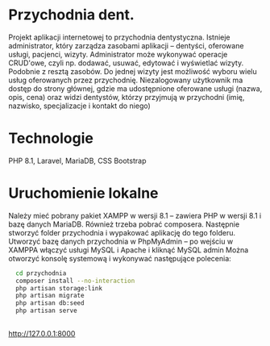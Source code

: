 #  Przychodnia dent.

Projekt aplikacji internetowej to przychodnia dentystyczna. Istnieje administrator, który zarządza
zasobami aplikacji – dentyści, oferowane usługi, pacjenci, wizyty. Administrator może wykonywać
operacje CRUD'owe, czyli np. dodawać, usuwać, edytować i wyświetlać wizyty. Podobnie z resztą
zasobów. Do jednej wizyty jest możliwość wyboru
wielu usług oferowanych przez przychodnię. Niezalogowany użytkownik ma dostęp do strony
głównej, gdzie ma udostępnione oferowane usługi (nazwa, opis, cena) oraz widzi dentystów,
którzy przyjmują w przychodni (imię, nazwisko, specjalizacje i kontakt do niego)

# Technologie

PHP 8.1, Laravel, MariaDB, CSS Bootstrap

# Uruchomienie lokalne

Należy mieć pobrany pakiet XAMPP w wersji 8.1 – zawiera PHP w wersji 8.1 i bazę danych MariaDB.
Również trzeba pobrać composera.
Następnie stworzyć folder przychodnia i wypakować aplikację do tego folderu. Utworzyć bazę danych przychodnia w PhpMyAdmin – po wejściu w XAMPPA   włączyć  usługi
  MySQL i Apache i kliknąć MySQL admin Można otworzyć
konsolę systemową i wykonywać następujące polecenia:

```bash
  cd przychodnia
  composer install --no-interaction
  php artisan storage:link
  php artisan migrate
  php artisan db:seed
  php artisan serve
  
```
 http://127.0.0.1:8000

